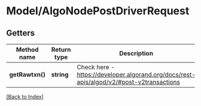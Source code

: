 # Model/AlgoNodePostDriverRequest

## Getters

Method name | Return type | Description | Notes
------------ | ------------- | ------------- | -------------
**getRawtxn()** | **string** | Check here - <a href="https://developer.algorand.org/docs/rest-apis/algod/v2/#post-v2transactions" target="_blank">https://developer.algorand.org/docs/rest-apis/algod/v2/#post-v2transactions</a> | [optional]

[[Back to Index]](../index.md)
